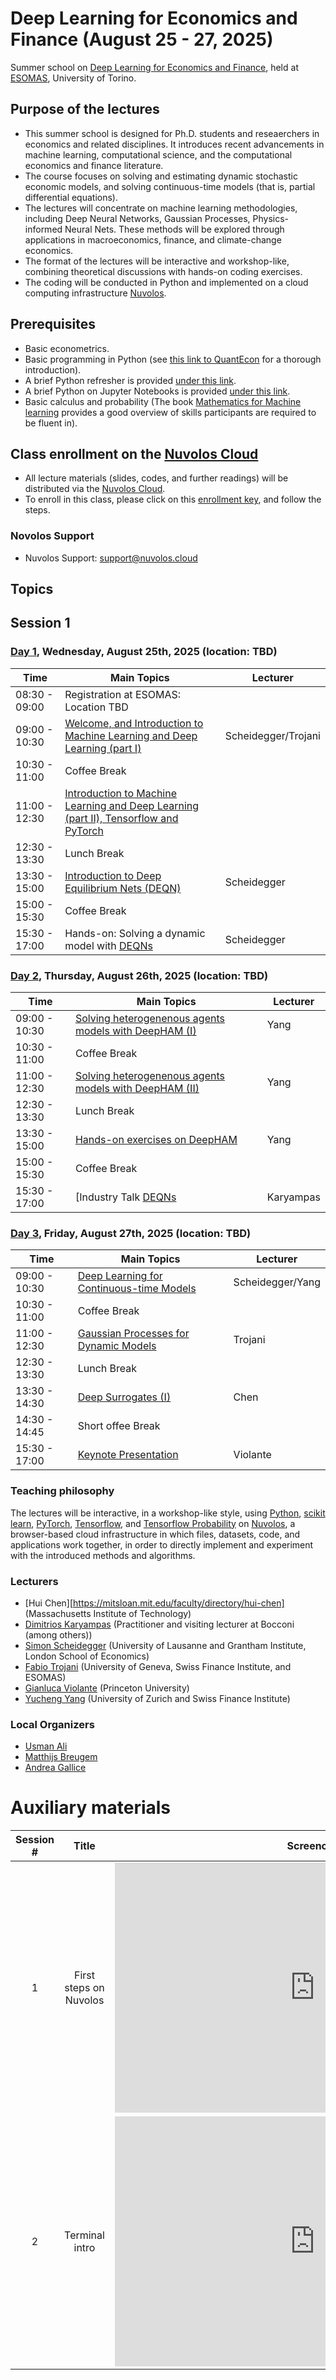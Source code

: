 # Deep Learning for Economics and Finance (August 25 - 27, 2025)

Summer school on [Deep Learning for Economics and Finance](https://sites.google.com/carloalberto.org/thesummerschool2025unito/home?authuser=0), held at [ESOMAS](https://www.esomas.unito.it/do/home.pl), University of Torino. 


## Purpose of the lectures

* This summer school is designed for Ph.D. students and reseaerchers in economics and related disciplines. It
introduces recent advancements in machine learning, computational
science, and the computational economics and finance literature. 
* The course focuses on solving and estimating dynamic stochastic economic models, and solving continuous-time models (that is, partial differential equations).
* The lectures will concentrate on machine learning methodologies, including Deep Neural Networks, Gaussian Processes, Physics-informed Neural Nets. These methods will be explored through applications in macroeconomics, finance, and climate-change economics.
* The format of the lectures will be interactive and workshop-like, combining theoretical discussions with hands-on coding exercises. 
* The coding will be conducted in Python and implemented on a cloud computing infrastructure [Nuvolos](https://nuvolos.com).


## Prerequisites

* Basic econometrics.
* Basic programming in Python (see [this link to QuantEcon](https://python-programming.quantecon.org/intro.html) for a thorough introduction).
* A brief Python refresher is provided [under this link](python_refresher).
* A brief Python on Jupyter Notebooks is provided [under this link](python_refresher/jupyter_intro.ipynb). 
* Basic calculus and probability (The book [Mathematics for Machine learning](https://mml-book.github.io/) provides a good overview of skills participants are required to be fluent in). 


## Class enrollment on the [Nuvolos Cloud](https://nuvolos.cloud/)

* All lecture materials (slides, codes, and further readings) will be distributed via the [Nuvolos Cloud](https://nuvolos.cloud/).
* To enroll in this class, please click on this [enrollment key](https://app.nuvolos.cloud/enroll/class/_lQSiRolH94), and follow the steps.


### Novolos Support

- Nuvolos Support: <support@nuvolos.cloud>


## Topics

## Session 1 

### [Day 1](lectures/day1), Wednesday, August 25th, 2025 (location: TBD)

 **Time** | **Main Topics** | **Lecturer** 
------|------|------
08:30 - 09:00 | Registration at ESOMAS: Location TBD
09:00 - 10:30 | [Welcome, and Introduction to Machine Learning and Deep Learning (part I)](day1/slides/01_Intro_to_DeepLearning.pdf) | Scheidegger/Trojani
10:30 - 11:00 | Coffee Break
11:00 - 12:30 | [Introduction to Machine Learning and Deep Learning (part II), Tensorflow and PyTorch](day1/slides/01_Intro_to_DeepLearning.pdf) 
12:30 - 13:30 | Lunch Break
13:30 - 15:00 | [Introduction to Deep Equilibrium Nets (DEQN)](day1/slides/01_DeepEquilibriumNets.pdf) | Scheidegger
15:00 - 15:30 | Coffee Break
15:30 - 17:00 | Hands-on: Solving a dynamic model with [DEQNs](day1/code) | Scheidegger

### [Day 2](lectures/day2), Thursday, August 26th, 2025 (location: TBD)

 **Time** | **Main Topics** | **Lecturer** 
------|------|------
09:00 - 10:30 | [Solving heterogenenous agents models with DeepHAM (I)](day2/slides) | Yang
10:30 - 11:00 | Coffee Break
11:00 - 12:30 | [Solving heterogenenous agents models with DeepHAM (II)](day2/slides) | Yang
12:30 - 13:30 | Lunch Break
13:30 - 15:00 | [Hands-on exercises on DeepHAM](day2/code) | Yang
15:00 - 15:30 | Coffee Break
15:30 - 17:00 | [Industry Talk [DEQNs](day2/slides) | Karyampas

### [Day 3](lectures/day3), Friday, August 27th, 2025 (location: TBD)

 **Time** | **Main Topics** | **Lecturer** 
------|------|------
09:00 - 10:30 | [Deep Learning for Continuous-time Models](day3/slides) | Scheidegger/Yang
10:30 - 11:00 | Coffee Break
11:00 - 12:30 | [Gaussian Processes for Dynamic Models](day3/slides) | Trojani
12:30 - 13:30 | Lunch Break
13:30 - 14:30 | [Deep Surrogates (I)](day3/slides) | Chen
14:30 - 14:45 | Short offee Break
15:30 - 17:00 | [Keynote Presentation](day3/slides) | Violante


### Teaching philosophy
The lectures will be interactive, in a workshop-like style, using [Python](http://www.python.org), [scikit learn](https://scikit-learn.org/), [PyTorch](https://pytorch.org/), [Tensorflow](https://www.tensorflow.org/), and [Tensorflow Probability](https://www.tensorflow.org/probability) on [Nuvolos](http://nuvolos.cloud),
a browser-based cloud infrastructure in which files, datasets, code, and applications work together, in order to directly implement and experiment with the introduced methods and algorithms.


### Lecturers 

- [Hui Chen][https://mitsloan.mit.edu/faculty/directory/hui-chen] (Massachusetts Institute of Technology)
- [Dimitrios Karyampas](https://www.linkedin.com/in/dimitris-karyampas-3740257/?originalSubdomain=ch) (Practitioner and visiting lecturer at Bocconi (among others))
- [Simon Scheidegger](https://sites.google.com/site/simonscheidegger/) (University of Lausanne and Grantham Institute, London School of Economics)
- [Fabio Trojani]() (University of Geneva, Swiss Finance Institute, and ESOMAS)
- [Gianluca Violante](https://violante.economics.princeton.edu/) (Princeton University)
- [Yucheng Yang](https://sites.google.com/site/yangyucheng1993/home) (University of Zurich and Swiss Finance Institute)

### Local Organizers
- [Usman Ali](https://sites.google.com/carloalberto.org/thesummerschool2025unito/organising-team?authuser=0)
- [Matthijs Breugem](https://sites.google.com/view/breugem)
- [Andrea Gallice](https://sites.google.com/carloalberto.org/andreagallice/home-page)


# Auxiliary materials 

| Session #        |  Title     | Screencast  |
|:-------------: |:-------------:| :-----:|
|   1 	|First steps on Nuvolos | <iframe src="https://player.vimeo.com/video/513310246" width="640" height="400" frameborder="0" allow="autoplay; fullscreen; picture-in-picture" allowfullscreen></iframe>|
|   2 	| Terminal intro | <iframe src="https://player.vimeo.com/video/516691661" width="640" height="400" frameborder="0" allow="autoplay; fullscreen; picture-in-picture" allowfullscreen></iframe>|
